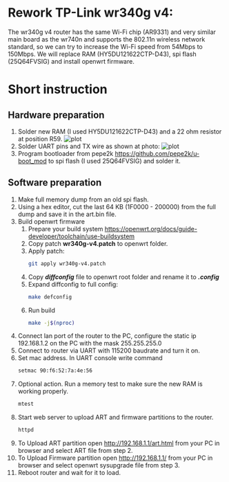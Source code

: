 # Rework TP-Link wr340g v4:
The wr340g v4 router has the same Wi-Fi chip (AR9331) and very similar main board as the wr740n and supports the 802.11n wireless network standard, so we can try to increase the Wi-Fi speed from 54Mbps to 150Mbps.
We will replace RAM (HY5DU121622CTP-D43), spi flash (25Q64FVSIG) and install openwrt firmware.

# Short instruction

## Hardware preparation 
1. Solder new RAM (I used HY5DU121622CTP-D43) and a 22 ohm resistor at position R59.
![plot](./pictures/DSC_1287.JPG)
2. Solder UART pins and TX wire as shown at photo:
![plot](./pictures/DSC_1286.JPG)
3. Program bootloader from pepe2k https://github.com/pepe2k/u-boot_mod to spi flash (I used 25Q64FVSIG) and solder it.

## Software preparation
1. Make full memory dump from an old spi flash.
2. Using a hex editor, cut the last 64 KB (1F0000 - 200000) from the full dump and save it in the art.bin file. 
3. Build openwrt firmware
    1. Prepare your build system https://openwrt.org/docs/guide-developer/toolchain/use-buildsystem
    2. Copy patch **wr340g-v4.patch** to openwrt folder. 
    3. Apply patch:
        ```bash
        git apply wr340g-v4.patch
        ```
    4. Copy ***diffconfig*** file to openwrt root folder and rename it to ***.config***
    5. Expand diffconfig to full config:
        ```bash
        make defconfig
        ```
    6. Run build 
        ```bash
        make -j$(nproc)
        ```
4. Connect lan port of the router to the PC, configure the static ip 192.168.1.2 on the PC with the mask 255.255.255.0
5. Connect to router via UART with 115200 baudrate and turn it on. 
6. Set mac address. In UART console write command
    ```bash
    setmac 90:f6:52:7a:4e:56 
    ```
7. Optional action. Run a memory test to make sure the new RAM is working properly.
    ```bash
    mtest
    ``` 
8. Start web server to upload ART and firmware partitions to the router.
    ```bash
    httpd
    ```
9. To Upload ART partition open http://192.168.1.1/art.html from your PC in browser and select ART file from step 2.
10. To Upload Firmware partition open http://192.168.1.1/ from your PC in browser and select openwrt sysupgrade file from step 3.
11. Reboot router and wait for it to load.
